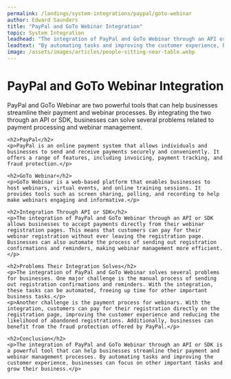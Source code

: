 ```yaml
---
permalink: /landings/system-integrations/paypal/goto-webinar
author: Edward Saunders
title: "PayPal and GoTo Webinar Integration"
topic: System Integration
leadhead: "The integration of PayPal and GoTo Webinar through an API or SDK is a powerful tool that can help businesses streamline their payment and webinar management processes"
leadtext: "By automating tasks and improving the customer experience, businesses can focus on other important tasks and grow their business."
image: /assets/images/articles/people-sitting-near-table.webp
---
```

<div class="arttext">	<h1>PayPal and GoTo Webinar Integration</h1>
	<p>PayPal and GoTo Webinar are two powerful tools that can help businesses streamline their payment and webinar processes. By integrating the two through an API or SDK, businesses can solve several problems related to payment processing and webinar management.</p>

	<h2>PayPal</h2>
	<p>PayPal is an online payment system that allows individuals and businesses to send and receive payments securely and conveniently. It offers a range of features, including invoicing, payment tracking, and fraud protection.</p>

	<h2>GoTo Webinar</h2>
	<p>GoTo Webinar is a web-based platform that enables businesses to host webinars, virtual events, and online training sessions. It provides tools such as screen sharing, polling, and recording to help make webinars engaging and informative.</p>

	<h2>Integration Through API or SDK</h2>
	<p>The integration of PayPal and GoTo Webinar through an API or SDK allows businesses to accept payments directly from their webinar registration pages. This means that customers can pay for their webinar registration without ever leaving the registration page. Businesses can also automate the process of sending out registration confirmations and reminders, making webinar management more efficient.</p>

	<h2>Problems Their Integration Solves</h2>
	<p>The integration of PayPal and GoTo Webinar solves several problems for businesses. One major challenge is the manual process of sending out registration confirmations and reminders. With the integration, these tasks can be automated, freeing up time for other important business tasks.</p>
	<p>Another challenge is the payment process for webinars. With the integration, customers can pay for their registration directly on the registration page, improving the customer experience and reducing the likelihood of abandoned registrations. Additionally, businesses can benefit from the fraud protection offered by PayPal.</p>

	<h2>Conclusion</h2>
	<p>The integration of PayPal and GoTo Webinar through an API or SDK is a powerful tool that can help businesses streamline their payment and webinar management processes. By automating tasks and improving the customer experience, businesses can focus on other important tasks and grow their business.</p>
</div>